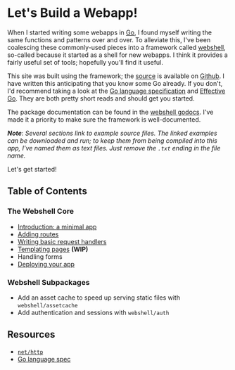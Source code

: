 # Let's Build a Webapp!

When I started writing some webapps in [Go](http://golang.org), I found
myself writing the same functions and patterns over and over. To alleviate
this, I've been coalescing these commonly-used pieces into a framework
called [webshell](http://gokyle.github.com/webshell/), so-called because
it started as a shell for new webapps. I think it provides a fairly useful
set of tools; hopefully you'll find it useful.

This site was built using the framework; the [source](http://github.com/gokyle/webshell_tutorial)
is available on [Github](https://www.github.com). I have written this
anticipating that you know some Go already. If you don't, I'd recommend taking
a look at the [Go language specification](http://golang.org/ref/spec) and
[Effective Go](http://golang.org/doc/effective_go/html). They are both pretty
short reads and should get you started.

The package documentation can be found in the
[webshell godocs](http://gopkgdoc.appspot.com/github.com/gokyle/webshell). I've
made it a priority to make sure the framework is well-documented.

***Note***: *Several sections link to example source files. The linked examples
can be downloaded and run; to keep them from being compiled into this app,
I've named them as text files. Just remove the `.txt` ending in the file name.*

Let's get started!

## Table of Contents

### The Webshell Core
* [Introduction: a minimal app](/intro)
* [Adding routes](/routes)
* [Writing basic request handlers](/basic_handlers)
* [Templating pages](/templating) **(WIP)**
* Handling forms
* [Deploying your app](/deployment)

### Webshell Subpackages
* Add an asset cache to speed up serving static files with `webshell/assetcache`
* Add authentication and sessions with `webshell/auth`

## Resources
* [`net/http`](http://golang.org/pkg/net/http)
* [Go language spec](http://golang.org/ref/spec)

